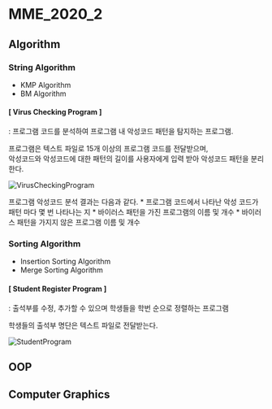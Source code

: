 # MME_2020_2
## Algorithm
  ### String Algorithm
   * KMP Algorithm
   * BM Algorithm
     
   #### [ Virus Checking Program ]
   : 프로그램 코드를 분석하여 프로그램 내 악성코드 패턴을 탐지하는 프로그램. 
    
   프로그램은 텍스트 파일로 15개 이상의 프로그램 코드를 전달받으며, <br/>
   악성코드와 악성코드에 대한 패턴의 길이를 사용자에게 입력 받아 악성코드 패턴을 분리한다. 
    
   ![VirusCheckingProgram](https://user-images.githubusercontent.com/70887135/106886233-00383080-6727-11eb-95fd-e3e6ab7cae19.png)

   프로그램 악성코드 분석 결과는 다음과 같다.
      * 프로그램 코드에서 나타난 악성 코드가 패턴 마다 몇 번 나타나는 지
      * 바이러스 패턴을 가진 프로그램의 이름 및 개수
      * 바이러스 패턴을 가지지 않은 프로그램 이름 및 개수


  ### Sorting Algorithm
  * Insertion Sorting Algorithm
  * Merge Sorting Algorithm
  
   #### [ Student Register Program ]
   : 출석부를 수정, 추가할 수 있으며 학생들을 학번 순으로 정렬하는 프로그램
    
   학생들의 출석부 명단은 텍스트 파일로 전달받는다.
    
   ![StudentProgram](https://user-images.githubusercontent.com/70887135/106994254-c404de80-67bf-11eb-9076-bf156bae8ee1.png)
    
## OOP

## Computer Graphics
